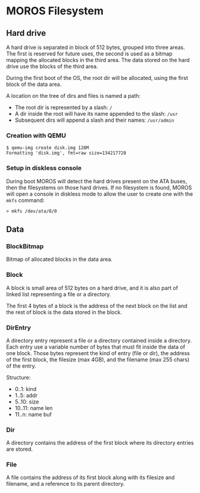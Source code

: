 # MOROS Filesystem

## Hard drive

A hard drive is separated in block of 512 bytes, grouped into three areas. The
first is reserved for future uses, the second is used as a bitmap mapping the
allocated blocks in the third area. The data stored on the hard drive use the
blocks of the third area.

During the first boot of the OS, the root dir will be allocated, using the
first block of the data area.

A location on the tree of dirs and files is named a path:

  - The root dir is represented by a slash: `/`
  - A dir inside the root will have its name appended to the slash: `/usr`
  - Subsequent dirs will append a slash and their names: `/usr/admin`

### Creation with QEMU

    $ qemu-img create disk.img 128M
    Formatting 'disk.img', fmt=raw size=134217728

### Setup in diskless console

During boot MOROS will detect the hard drives present on the ATA buses, then
the filesystems on those hard drives. If no filesystem is found, MOROS will
open a console in diskless mode to allow the user to create one with the `mkfs`
command:

    > mkfs /dev/ata/0/0

## Data

### BlockBitmap

Bitmap of allocated blocks in the data area.

### Block

A block is small area of 512 bytes on a hard drive, and it is also part of
linked list representing a file or a directory.

The first 4 bytes of a block is the address of the next block on the list and
the rest of block is the data stored in the block.

### DirEntry

A directory entry represent a file or a directory contained inside a directory.
Each entry use a variable number of bytes that must fit inside the data of one
block. Those bytes represent the kind of entry (file or dir), the address of
the first block, the filesize (max 4GB), and the filename (max 255 chars) of
the entry.

Structure:

  - 0..1: kind
  - 1..5: addr
  - 5..10: size
  - 10..11: name len
  - 11..n: name buf

### Dir

A directory contains the address of the first block where its directory entries
are stored.

### File

A file contains the address of its first block along with its filesize and
filename, and a reference to its parent directory.
